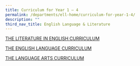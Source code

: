 ```yaml
---
title: Curriculum for Year 1 – 4
permalink: /departments/ell-home/curriculum-for-year-1-4/
description: ""
third_nav_title: English Language & Literature
---
```


<a href="/departments/ell-home/curriculum-for-year-1-4/the-literature-in-english-curriculum/" target="_blank">THE LITERATURE IN ENGLISH CURRICULUM</a>

<a href="/departments/ell-home/curriculum-for-year-1-4/the-english-language-curriculum/" target="_blank">THE ENGLISH LANGUAGE CURRICULUM</a>

<a href="/departments/ell-home/curriculum-for-year-1-4/the-language-arts-curriculum/" target="_blank">THE LANGUAGE ARTS CURRICULUM</a>